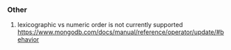 ### Other
1. lexicographic vs numeric order is not currently supported https://www.mongodb.com/docs/manual/reference/operator/update/#behavior

